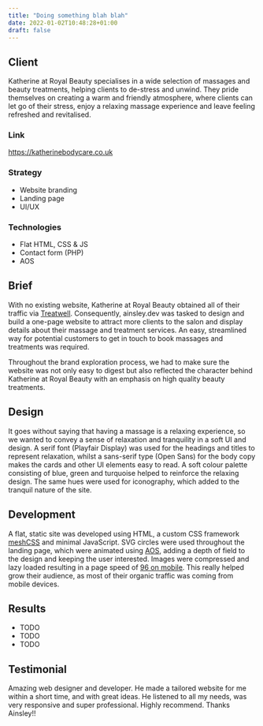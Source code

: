 ```yaml
---
title: "Doing something blah blah"
date: 2022-01-02T10:48:28+01:00
draft: false
---
```


## Client
Katherine at Royal Beauty specialises in a wide selection of massages and beauty treatments, helping clients to
de-stress and unwind. They pride themselves on creating a warm and friendly atmosphere, where clients can let go of
their stress, enjoy a relaxing massage experience and leave feeling refreshed and revitalised.

### Link
https://katherinebodycare.co.uk

### Strategy
- Website branding
- Landing page
- UI/UX

### Technologies
- Flat HTML, CSS & JS
- Contact form (PHP)
- AOS

## Brief
With no existing website, Katherine at Royal Beauty obtained all of their traffic via [Treatwell](https://katherineroyalbeauty.mytreatwell.co.uk/).
Consequently, ainsley.dev was tasked to design and build a one-page website to attract more clients to the salon and
display details about their massage and treatment services. An easy, streamlined way for potential customers to get in
touch to book massages and treatments was required.

Throughout the brand exploration process, we had to make sure the website was not only easy to digest but also reflected
the character behind Katherine at Royal Beauty with an emphasis on high quality beauty treatments.

## Design
It goes without saying that having a massage is a relaxing experience, so we wanted to convey a sense of relaxation and
tranquility in a soft UI and design. A serif font (Playfair Display) was used for the headings and titles to represent
relaxation, whilst a sans-serif type (Open Sans) for the body copy makes the cards and other UI elements easy to read.
A soft colour palette consisting of blue, green and turquoise helped to reinforce the relaxing design. The same hues
were used for iconography, which added to the tranquil nature of the site.

## Development
A flat, static site was developed using HTML, a custom CSS framework [meshCSS](https://meshcss.com) and minimal
JavaScript. SVG circles were used throughout the landing page, which were animated using [AOS](https://michalsnik.github.io/aos/),
adding a depth of field to the design and keeping the user interested. Images were compressed and lazy loaded resulting
in a page speed of [96 on mobile](https://pagespeed.web.dev/report?url=https%3A%2F%2Fkatherinebodycare.co.uk%2F).
This really helped grow their audience, as most of their organic traffic was coming from mobile devices.

## Results
- TODO
- TODO
- TODO

## Testimonial
Amazing web designer and developer. He made a tailored website for me within a short time, and with great ideas. He
listened to all my needs, was very responsive and super professional. Highly recommend. Thanks Ainsley!!
